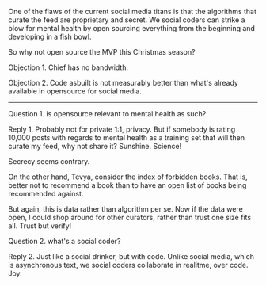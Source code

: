 
One of the flaws of the current social media titans is that the
algorithms that curate the feed are proprietary and secret.
We social coders can strike a blow for mental health by open
sourcing everything from the beginning and developing in a fish
bowl.

So why not open source the MVP this Christmas season?

Objection 1. Chief has no bandwidth.

Objection 2. Code asbuilt is not measurably better than what's already available in opensource for social media.

----
Question 1. is opensource relevant to mental health as such?

Reply 1. Probably not for private 1:1, privacy. 
But if somebody is rating 10,000 posts with regards to mental
health as a training set that will then curate my feed, why not
share it? Sunshine. Science!

Secrecy seems contrary.

On the other hand, Tevya, consider the index of forbidden books.
That is, better not to recommend a book than to have an open list
of books being recommended against.

But again, this is data rather than algorithm per se.
Now if the data were open, I could shop around for other
curators, rather than trust one size fits all.
Trust but verify!

Question 2. what's a social coder?

Reply 2. Just like a social drinker, but with code. Unlike social media, which is asynchronous text, we social coders collaborate in realitme, over code. Joy.

